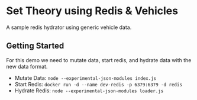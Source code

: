 # Set Theory using Redis & Vehicles
A sample redis hydrator using generic vehicle data.


## Getting Started

For this demo we need to mutate data, start redis, and hydrate data with the new data format.

- Mutate Data: ``node --experimental-json-modules index.js``
- Start Redis: `docker run -d --name dev-redis -p 6379:6379 -d redis`
- Hydrate Redis: `node --experimental-json-modules loader.js`
